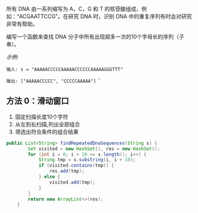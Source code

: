 所有 DNA 由一系列缩写为 A，C，G 和 T 的核苷酸组成，例如：“ACGAATTCCG”。在研究 DNA 时，识别 DNA 中的重复序列有时会对研究非常有帮助。

编写一个函数来查找 DNA 分子中所有出现超多一次的10个字母长的序列（子串）。

*示例*:

``输入: s = "AAAAACCCCCAAAAACCCCCCAAAAAGGGTTT"``

``输出: ["AAAAACCCCC", "CCCCCAAAAA"]``
``

## 方法 0：滑动窗口

1. 固定扫描长度10个字符
2. 从左到右扫描,列出全部组合
3. 筛选出符合条件的组合结果


```java
public List<String> findRepeatedDnaSequences(String s) {
        Set visited = new HashSet(), res = new HashSet();
        for (int i = 0; i + 10 <= s.length(); i++) {
            String tmp = s.substring(i, i + 10);
            if (visited.contains(tmp)) {
                res.add(tmp);
            } else {
                visited.add(tmp);
            }
        }
        return new ArrayList<>(res);
    }
```

 

